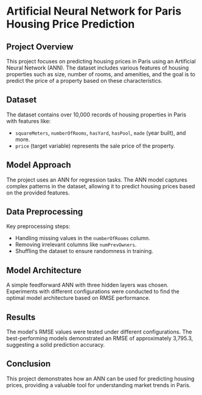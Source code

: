 # Artificial Neural Network for Paris Housing Price Prediction

## Project Overview

This project focuses on predicting housing prices in Paris using an Artificial Neural Network (ANN). The dataset includes various features of housing properties such as size, number of rooms, and amenities, and the goal is to predict the price of a property based on these characteristics.

## Dataset

The dataset contains over 10,000 records of housing properties in Paris with features like:
- `squareMeters`, `numberOfRooms`, `hasYard`, `hasPool`, `made` (year built), and more.
- `price` (target variable) represents the sale price of the property.

## Model Approach

The project uses an ANN for regression tasks. The ANN model captures complex patterns in the dataset, allowing it to predict housing prices based on the provided features.

## Data Preprocessing

Key preprocessing steps:
- Handling missing values in the `numberOfRooms` column.
- Removing irrelevant columns like `numPrevOwners`.
- Shuffling the dataset to ensure randomness in training.

## Model Architecture

A simple feedforward ANN with three hidden layers was chosen. Experiments with different configurations were conducted to find the optimal model architecture based on RMSE performance.

## Results

The model's RMSE values were tested under different configurations. The best-performing models demonstrated an RMSE of approximately 3,795.3, suggesting a solid prediction accuracy.

## Conclusion

This project demonstrates how an ANN can be used for predicting housing prices, providing a valuable tool for understanding market trends in Paris.
